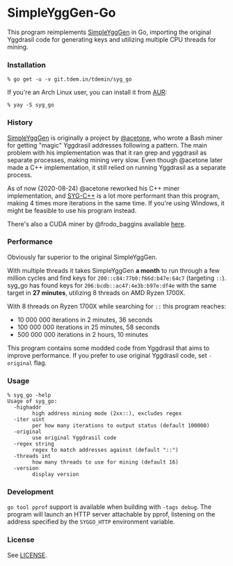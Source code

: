 # SimpleYggGen-Go

This program reimplements
[SimpleYggGen](https://notabug.org/acetone/SimpleYggGen-Bash) in Go, importing
the original Yggdrasil code for generating keys and utilizing multiple CPU
threads for mining.

### Installation

`% go get -u -v git.tdem.in/tdemin/syg_go`

If you're an Arch Linux user, you can install it from
[AUR](https://aur.archlinux.org/packages/syg_go/):

`% yay -S syg_go`

### History

[SimpleYggGen](https://notabug.org/acetone/SimpleYggGen-Bash) is originally a
project by [@acetone](https://notabug.org/acetone), who wrote a Bash miner for
getting "magic" Yggdrasil addresses following a pattern. The main problem with
his implementation was that it ran grep and yggdrasil as separate processes,
making mining very slow. Even though @acetone later made a C++ implementation,
it still relied on running Yggdrasil as a separate process.

As of now (2020-08-24) @acetone reworked his C++ miner implementation, and
[SYG-C++](https://notabug.org/acetone/SimpleYggGen-CPP) is a lot more performant
than this program, making 4 times more iterations in the same time. If you're
using Windows, it might be feasible to use his program instead.

There's also a CUDA miner by @frodo_baggins available
[here](https://notabug.org/frodo_buggins/ygg-brute).

### Performance

Obviously far superior to the original SimpleYggGen.

With multiple threads it takes SimpleYggGen **a month** to run through a few
million cycles and find keys for `200::c84:77b0:f66d:b47e:64c7` (targeting
`::`). syg_go has found keys for `206:bcdb::ac47:4e3b:b97e:df4e` with the same
target in **27 minutes**, utilizing 8 threads on AMD Ryzen 1700X.

With 8 threads on Ryzen 1700X while searching for `::` this program reaches:

* 10 000 000 iterations in 2 minutes, 36 seconds
* 100 000 000 iterations in 25 minutes, 58 seconds
* 500 000 000 iterations in 2 hours, 10 minutes

This program contains some modded code from Yggdrasil that aims to improve
performance. If you prefer to use original Yggdrasil code, set `-original`
flag.

### Usage

```
% syg_go -help
Usage of syg_go:
  -highaddr
        high address mining mode (2xx::), excludes regex
  -iter uint
        per how many iterations to output status (default 100000)
  -original
        use original Yggdrasil code
  -regex string
        regex to match addresses against (default "::")
  -threads int
        how many threads to use for mining (default 16)
  -version
        display version
```

### Development

`go tool pprof` support is available when building with `-tags debug`. The
program will launch an HTTP server attachable by pprof, listening on the address
specified by the `SYGGO_HTTP` environment variable.

### License

See [LICENSE](LICENSE).
